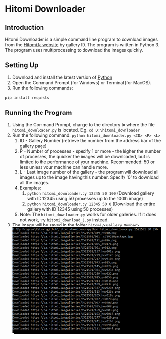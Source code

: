 # Hitomi Downloader

## Introduction
Hitomi Downloader is a simple command line program to download images from the [Hitomi.la website](https://hitomi.la/) by gallery ID. The program is written in Python 3. The program uses multiprocessing to download the images quickly.

## Setting Up
1. Download and install the latest version of [Python](https://www.python.org/downloads/)
2. Open the Command Prompt (for Windows) or Terminal (for MacOS).
3. Run the following commands:
```
pip install requests
```

## Running the Program
1. Using the Command Prompt, change to the directory to where the file `hitomi_downloader.py` is located. E.g. `cd D:\hitomi_downloader`
2. Run the following command: `python hitomi_downloader.py <ID> <P> <L>`
   1. ID - Gallery Number (retrieve the number from the address bar of the gallery page)
   2. P - Number of processes - specify 1 or more - the higher the number of processes, the quicker the images will be downloaded, but is limited to the performance of your machine. Recommended: 50 or less unless your machine can handle more.
   3. L - Last image number of the gallery - the program will download all images up to the image having this number. Specify '0' to download all the images.
   4. Examples:
      1. `python hitomi_downloader.py 12345 50 100` (Download gallery with ID 12345 using 50 processes up to the 100th image)
      2. `python hitomi_downloader.py 12345 50 0` (Download the entire gallery with ID 12345 using 50 processes)
   5. Note: The `hitomi_downloader.py` works for older galleries. If it does not work, try `hitomi_download_2.py` instead.
3. The image will be saved in the folder `hitomi/<Gallery_Number>`.
![image001.png](/images/img001.png)
